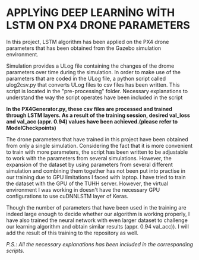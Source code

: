 # APPLYİNG DEEP LEARNİNG WİTH LSTM ON PX4 DRONE PARAMETERS

In this project, LSTM algorithm has been applied on the PX4 drone parameters that has been obtained from the Gazebo simulation environment.

Simulation provides a ULog file containing the changes of the drome parameters over time during the simulation. 
In order to make use of the parameters that are coded in the ULog file, a python script called ulog2csv.py that converts ULog files to csv files has been written. This script is located in the "pre-processing" folder. Necessary explanations to understand the way the script operates have been included in the script

**In the PX4Generator.py, these csv files are processed and trained through LSTM layers. As a result of the training session, desired val_loss and val_acc (appr. 0.94) values have been achieved.(please refer to ModelCheckpoints)**

The drone parameters that have trained in this project have been obtained from only a single simulation. 
Considering the fact that it is more convenient to train with more parameters, the script has been written to be adjustable to work 
with the parameters from several simulations. However, the expansion of the dataset by using parameters from several different simulation and 
combining them together has not been put into practise in our training due to GPU limitations I faced with laptop. 
I have tried to train the dataset with the GPU of the TUHH server. 
However, the virtual environment I was working in doesn't have the necessary GPU configurations to use cuDNNLSTM layer of Keras. 

Though the number of parameters that have been used in the training are indeed large enough to decide whether our algorithm is working properly, 
I have also trained the neural network with even larger dataset to challenge our learning algorithm and obtain similar results (appr. 0.94 val_acc)). 
I will add the result of this training to the repository as well. 

*P.S.: All the necessary explanations has been included in the corresponding scripts.*

